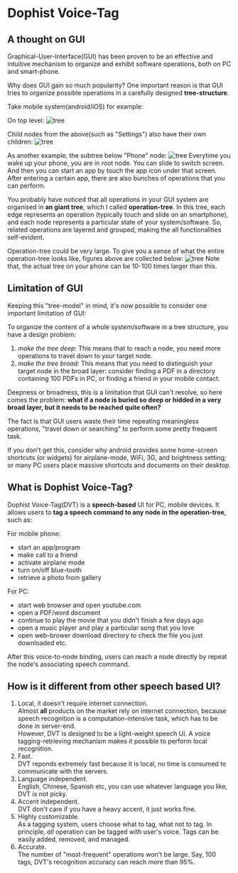 Dophist Voice-Tag
===
A thought on GUI
---
Graphical-User-Interface(GUI) has been proven to be an effective and intuitive mechanism to organize and exhibit software operations, both on PC and smart-phone.

Why does GUI gain so much popularity?  One important reason is that GUI tries to organize possible operations in a carefully designed __tree-structure__.

Take mobile system(android/iOS) for example:

On top level:
![tree](https://raw.github.com/dophist/launcher/master/misc/toptree.png)


Child nodes from the above(such as "Settings") also have their own children:
![tree](https://raw.github.com/dophist/launcher/master/misc/midtree1.png)


As another example, the subtree below "Phone" node:
![tree](https://raw.github.com/dophist/launcher/master/misc/midtree2.png)
Everytime you wake up your phone, you are in root node.  You can slide to switch screen.  And then you can start an app by touch the app icon under that screen.  After entering a certain app, there are also bunches of operations that you can perform.  


You probably have noticed that all operations in your GUI system are organised in __an giant tree__, which I called __operation-tree__.  In this tree, each edge represents an operation (typically touch and slide on an smartphone), and each node represents a particular state of your system/software.  So, related operations are layered and grouped, making the all functionalities self-evident.  

Operation-tree could be very large. 
To give you a sense of what the entire operation-tree looks like, figures above are collected below:
![tree](https://raw.github.com/dophist/launcher/master/misc/bigtree.png)
Note that, the actual tree on your phone can be 10-100 times larger than this.

Limitation of GUI
---
Keeping this "tree-model" in mind, it's now possible to consider one important limitation of GUI:

To organize the content of a whole system/software in a tree structure, you have a design problem: 
1) _make the tree deep:_
    This means that to reach a node, you need more operations to travel down to your target node.
2) _make the tree broad:_
    This means that you need to distinguish your target node in the broad layer: consider finding a PDF in a directory containing 100 PDFs in PC, or finding a friend in your mobile contact.

Deepness or broadness, this is a limitation that GUI can't resolve, so here comes the problem:
__what if a node is buried so deep or hidded in a very broad layer, but it needs to be reached quite often?__

The fact is that GUI users waste their time repeating meaningless operations, "travel down or searching" to perform some pretty frequent task.

If you don't get this, consider why android provides some home-screen shortcuts (or widgets) for airplane-mode, WiFi, 3G, and brightness setting; or many PC users place massive shortcuts and documents on their desktop.

What is Dophist Voice-Tag?
---
Dophist Voice-Tag(DVT) is a __speech-based__ UI for PC, mobile devices. It allows users to __tag a speech command to any node in the operation-tree__, such as:

For mobile phone:
* start an app/program
* make call to a friend
* activate airplane mode
* turn on/off blue-tooth
* retrieve a photo from gallery

For PC:
* start web browser and open youtube.com
* open a PDF/word document
* continue to play the movie that you didn't finish a few days ago
* open a music player and play a particular song that you love
* open web-brower download directory to check the file you just downloaded
etc.

After this voice-to-node binding, users can reach a node directly by repeat the node's associating speech command.

How is it different from other speech based UI?
---
1. Local, it doesn't require internet connection.  
    Almost __all__ products on the market rely on internet connection, because speech recognition is a computation-intensive task, which has to be done in server-end.  
    However, DVT is designed to be a light-weight speech UI.  A voice tagging-retrieving mechanism makes it possible to perform local recognition.
2. Fast.  
    DVT reponds extremely fast because it is local, no time is consumed to communicate with the servers.
3. Language independent.  
    English, Chinese, Spanish etc, you can use whatever language you like, DVT is not picky.
4. Accent independent.  
    DVT don't care if you have a heavy accent, it just works fine.
5. Highly customizable.  
    As a tagging system, users choose what to tag, what not to tag.  In principle, *all* operation can be tagged with user's voice.  Tags can be easily added, removed, and managed.
6. Accurate.  
    The number of "most-frequent" operations won't be large.  Say, 100 tags, DVT's recognition accuracy can reach more than 95%.

